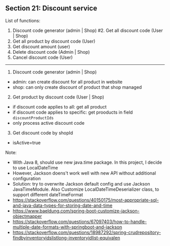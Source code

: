 ## Section 21: Discount service 

List of functions:
1. Discount code generator (admin | Shop)
#2. Get all discount code (User | Shop)
3. Get all product by discount code (User)
4. Get discount amount (user)
5. Delete discount code (Admin | Shop)
6. Cancel discount code (User)

------------------
1. Discount code generator (admin | Shop)
- admin: can create discount for all product in website 
- shop: can only create discount of product that shop managed 


2. Get product by discount code (User | Shop)
- if discount code applies to all: get all product 
- if discount code applies to specific: get prooducts in field `discountProductIds`
- only process active discount code

3. Get discount code by shopId
- isActive=true


Note:
- With Java 8, should use new java.time package. In this project, I decide to use LocalDateTime
- However, Jackson doens't work well with new API without additional configuration 
- Solution: try to overwrite Jackson default config and use Jackson JavaTimeModule. Also Customize LocalDateTimeDeserializer class, to support different dateTimeFormat
- https://stackoverflow.com/questions/40150175/most-appropriate-sql-and-java-data-types-for-storing-date-and-time
- https://www.baeldung.com/spring-boot-customize-jackson-objectmapper
- https://stackoverflow.com/questions/67097403/how-to-handle-multiple-date-formats-with-springboot-and-jackson
- https://stackoverflow.com/questions/18987292/spring-crudrepository-findbyinventoryidslistlong-inventoryidlist-equivalen
